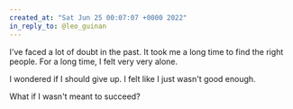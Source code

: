 ```yaml
---
created_at: "Sat Jun 25 00:07:07 +0000 2022"
in_reply_to: @leo_guinan
---
```


I've faced a lot of doubt in the past. It took me a long time to find the right people. For a long time, I felt very very alone.

I wondered if I should give up. I felt like I just wasn't good enough.

What if I wasn't meant to succeed?